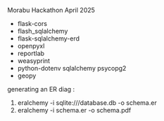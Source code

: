 Morabu Hackathon April 2025

- flask-cors
- flash_sqlalchemy
- flask-sqlalchemy-erd
- openpyxl
- reportlab
- weasyprint
- python-dotenv sqlalchemy psycopg2
- geopy



generating an ER diag : 
1. eralchemy -i sqlite:///database.db -o schema.er
2. eralchemy -i schema.er -o schema.pdf